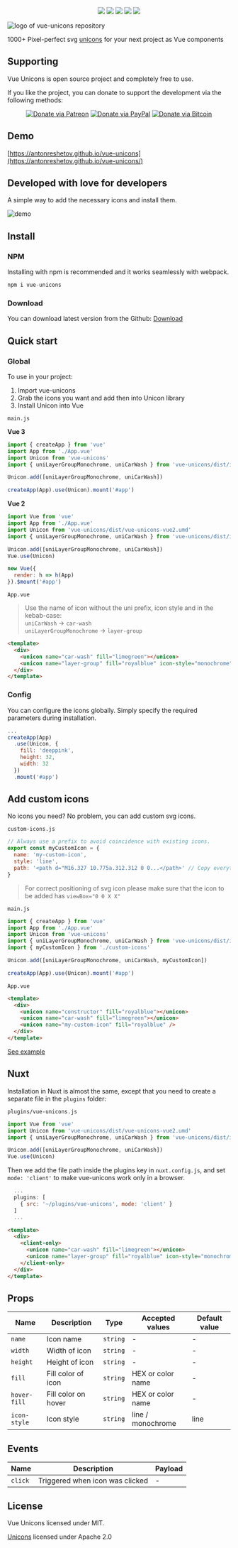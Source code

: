 <p align="center">
  <img src="https://img.shields.io/npm/v/vue-unicons.svg">
  <img src="https://img.shields.io/github/issues/antonreshetov/vue-unicons.svg">
  <img src="https://img.shields.io/npm/dw/vue-unicons.svg">
  <img src="https://travis-ci.com/antonreshetov/vue-unicons.svg?branch=master">
  <img src="https://img.shields.io/github/license/antonreshetov/vue-unicons.svg">
</p>

<img src="./src/assets/hero.png" alt="logo of vue-unicons repository">

1000+ Pixel-perfect svg [unicons](https://github.com/iconscout/unicons) for your next project as Vue components

## Supporting

Vue Unicons is open source project and completely free to use.

If you like the project, you can donate to support the development via the following methods:


<div align="center">

[![Donate via Patreon](https://img.shields.io/badge/donate-patreon-orange.svg?style=popout&logo=patreon)](https://www.patreon.com/antonreshetov)
[![Donate via PayPal](https://img.shields.io/badge/donate-paypal-blue.svg?style=popout&logo=paypal)](https://paypal.me/antonreshetov)
[![Donate via Bitcoin](https://img.shields.io/badge/donate-bitcoin-ff9900.svg?style=popout&logo=bitcoin&logoColor=CCC)](https://blockchain.com/btc/payment_request?address=1GnNU7UGrXyKx5Zd3uDfhCLL716AYBJwAJ&amount=0.00010450&message=Contribution%20to%20massCode)

</div>

## Demo

[https://antonreshetov.github.io/vue-unicons](https://antonreshetov.github.io/vue-unicons/)

## Developed with love for developers

A simple way to add the necessary icons and install them.

<img src="./src/assets/demo.gif" alt="demo">

## Install

### NPM

Installing with npm is recommended and it works seamlessly with webpack.

```js
npm i vue-unicons
```

### Download

You can download latest version from the Github: [Download](https://github.com/antonreshetov/vue-unicons)

## Quick start

### Global

To use in your project:

1. Import vue-unicons
2. Grab the icons you want and add then into Unicon library
3. Install Unicon into Vue

`main.js`

**Vue 3**

```js
import { createApp } from 'vue'
import App from './App.vue'
import Unicon from 'vue-unicons'
import { uniLayerGroupMonochrome, uniCarWash } from 'vue-unicons/dist/icons'

Unicon.add([uniLayerGroupMonochrome, uniCarWash])

createApp(App).use(Unicon).mount('#app')
```

**Vue 2**

```js
import Vue from 'vue'
import App from './App.vue'
import Unicon from 'vue-unicons/dist/vue-unicons-vue2.umd'
import { uniLayerGroupMonochrome, uniCarWash } from 'vue-unicons/dist/icons'

Unicon.add([uniLayerGroupMonochrome, uniCarWash])
Vue.use(Unicon)

new Vue({
  render: h => h(App)
}).$mount('#app')
```

`App.vue`

> Use the name of icon without the uni prefix, icon style and in the kebab-case: <br>
> `uniCarWash` -> `car-wash`<br>
> `uniLayerGroupMonochrome` -> `layer-group`

```html
<template>
  <div>
    <unicon name="car-wash" fill="limegreen"></unicon>
    <unicon name="layer-group" fill="royalblue" icon-style="monochrome"></unicon>
  </div>
</template>
```

### Config

You can configure the icons globally. Simply specify the required parameters during installation.

```js
...
createApp(App)
  .use(Unicon, {
    fill: 'deeppink',
    height: 32,
    width: 32
  })
  .mount('#app')
```

## Add custom icons

No icons you need? No problem, you can add custom svg icons.

`custom-icons.js`

```js
// Always use a prefix to avoid coincidence with existing icons.
export const myCustomIcon = {
  name: 'my-custom-icon',
  style: 'line',
  path: '<path d="M16.327 10.775a.312.312 0 0...</path>' // Copy everything inside the svg tag of the icon you want and past there
}
```

>For correct positioning of svg icon please make sure that the icon to be added has `viewBox="0 0 X X"`

`main.js`

```js
import { createApp } from 'vue'
import App from './App.vue'
import Unicon from 'vue-unicons'
import { uniLayerGroupMonochrome, uniCarWash } from 'vue-unicons/dist/icons'
import { myCustomIcon } from './custom-icons'

Unicon.add([uniLayerGroupMonochrome, uniCarWash, myCustomIcon])

createApp(App).use(Unicon).mount('#app')
```

`App.vue`

```html
<template>
  <div>
    <unicon name="constructor" fill="royalblue"></unicon>
    <unicon name="car-wash" fill="limegreen"></unicon>
    <unicon name="my-custom-icon" fill="royalblue" />
  </div>
</template>
```

[See example](https://codesandbox.io/s/vue-template-t8y1l)

## Nuxt

Installation in Nuxt is almost the same, except that you need to create a separate file in the `plugins` folder:

`plugins/vue-unicons.js`

```js
import Vue from 'vue'
import Unicon from 'vue-unicons/dist/vue-unicons-vue2.umd'
import { uniLayerGroupMonochrome, uniCarWash } from 'vue-unicons/dist/icons'

Unicon.add([uniLayerGroupMonochrome, uniCarWash])
Vue.use(Unicon)
```

Then we add the file path inside the plugins key in `nuxt.config.js`, and set `mode: 'client'` to make vue-unicons work only in a browser.

```js
  ...
  plugins: [
    { src: '~/plugins/vue-unicons', mode: 'client' }
  ]
  ...
```

```html
<template>
  <div>
    <client-only>
      <unicon name="car-wash" fill="limegreen"></unicon>
      <unicon name="layer-group" fill="royalblue" icon-style="monochrome"></unicon>
    </client-only>
  </div>
</template>
```

## Props

|     Name     |    Description     |   Type   |  Accepted values  | Default value |
| ------------ | ------------------ | -------- | ----------------- | ------------- |
| `name`       | Icon name          | `string` | -                 | -             |
| `width`      | Width of icon      | `string` | -                 | -             |
| `height`     | Height of icon     | `string` | -                 | -             |
| `fill`       | Fill color of icon | `string` | HEX or color name | -             |
| `hover-fill` | Fill color on hover| `string` | HEX or color name | -             |
| `icon-style` | Icon style         | `string` | line / monochrome | line          |

## Events

|  Name   |           Description           | Payload |
| ------- | ------------------------------- | ------- |
| `click` | Triggered when icon was clicked | -       |

## License

Vue Unicons licensed under MIT.

[Unicons](https://github.com/iconscout/unicons) licensed under Apache 2.0
